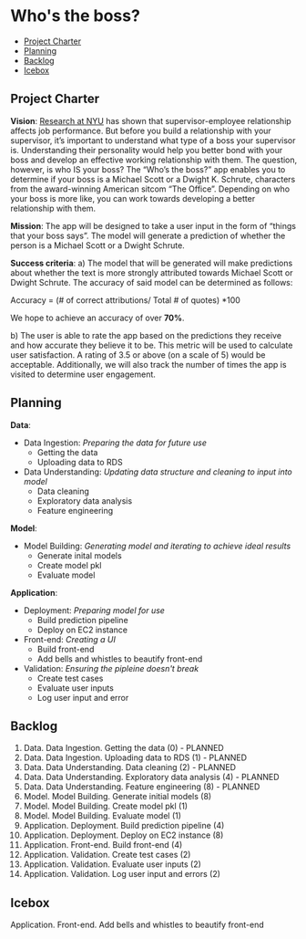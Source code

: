 # Who's the boss?

<!-- toc -->

- [Project Charter](#project-charter)
- [Planning](#planning)
- [Backlog](#backlog)
- [Icebox](#icebox)

<!-- tocstop -->

## Project Charter 

**Vision**: 
[Research at NYU](https://steinhardt.nyu.edu/appsych/opus/issues/2011/fall/effects) has shown that supervisor-employee relationship affects job performance. But before you build a relationship with your supervisor, it’s important to understand what type of a boss your supervisor is. Understanding their personality would help you better bond with your boss and develop an effective working relationship with them. The question, however, is who IS your boss? The “Who’s the boss?” app enables you to determine if your boss is a Michael Scott or a Dwight K. Schrute, characters from the award-winning American sitcom “The Office”. Depending on who your boss is more like, you can work towards developing a better relationship with them.

**Mission**: 
The app will be designed to take a user input in the form of “things that your boss says”. The model will generate a prediction of whether the person is a Michael Scott or a Dwight Schrute.

**Success criteria**: 
a) The model that will be generated will make predictions about whether the text is more strongly attributed towards Michael Scott or Dwight Schrute. The accuracy of said model can be determined as follows:

Accuracy = (# of correct attributions/ Total # of quotes) *100

We hope to achieve an accuracy of over **70%**.

b) The user is able to rate the app based on the predictions they receive and how accurate they believe it to be. This metric will be used to calculate user satisfaction. A rating of 3.5 or above (on a scale of 5) would be acceptable. Additionally, we will also track the number of times the app is visited to determine user engagement.

## Planning
 
**Data**:
* Data Ingestion: *Preparing the data for future use*
	* Getting the data
	* Uploading data to RDS
* Data Understanding: *Updating data structure and cleaning to input into model*
	* Data cleaning
	* Exploratory data analysis
	* Feature engineering

**Model**:
* Model Building: *Generating model and iterating to achieve ideal results*
	* Generate inital models
	* Create model pkl
	* Evaluate model

**Application**:
* Deployment: *Preparing model for use*
	* Build prediction pipeline
	* Deploy on EC2 instance
* Front-end: *Creating a UI*
	* Build front-end 
	* Add bells and whistles to beautify front-end
* Validation: *Ensuring the pipleine doesn't break*
	* Create test cases
	* Evaluate user inputs
	* Log user input and error

## Backlog

1. Data. Data Ingestion. Getting the data (0) - PLANNED
2. Data. Data Ingestion. Uploading data to RDS (1) - PLANNED
3. Data. Data Understanding. Data cleaning (2) - PLANNED
4. Data. Data Understanding. Exploratory data analysis (4) - PLANNED
5. Data. Data Understanding. Feature engineering (8) - PLANNED
6. Model. Model Building. Generate initial models (8) 
7. Model. Model Building. Create model pkl (1)
8. Model. Model Building. Evaluate model (1)
9. Application. Deployment. Build prediction pipeline (4)
10. Application. Deployment.  Deploy on EC2 instance (8)
11. Application. Front-end. Build front-end (4)
12. Application. Validation. Create test cases (2)
13. Application. Validation. Evaluate user inputs (2)
14. Application. Validation. Log user input and errors (2)

## Icebox

Application. Front-end. Add bells and whistles to beautify front-end
